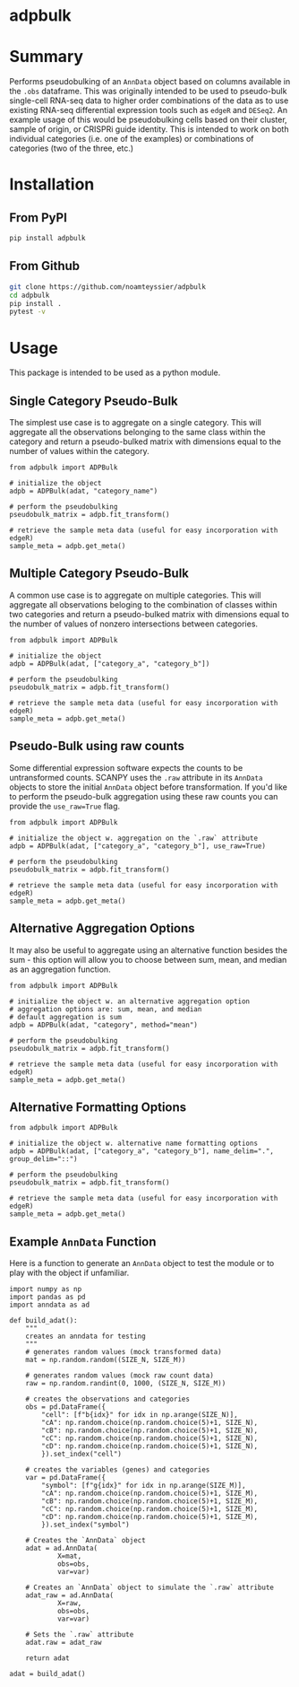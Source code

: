 # adpbulk

# Summary
Performs pseudobulking of an `AnnData` object based on columns available in the `.obs` dataframe. This was originally intended to be used to pseudo-bulk single-cell RNA-seq data to higher order combinations of the data as to use existing RNA-seq differential expression tools such as `edgeR` and `DESeq2`. An example usage of this would be pseudobulking cells based on their cluster, sample of origin, or CRISPRi guide identity. This is intended to work on both individual categories (i.e. one of the examples) or combinations of categories (two of the three, etc.)

# Installation
## From PyPI
```bash
pip install adpbulk
```

## From Github
```bash
git clone https://github.com/noamteyssier/adpbulk
cd adpbulk
pip install .
pytest -v 
```

# Usage
This package is intended to be used as a python module. 

## Single Category Pseudo-Bulk
The simplest use case is to aggregate on a single category. This will aggregate all the observations belonging to the same class within the category and return a pseudo-bulked matrix with dimensions equal to the number of values within the category. 
```python3
from adpbulk import ADPBulk

# initialize the object
adpb = ADPBulk(adat, "category_name")

# perform the pseudobulking
pseudobulk_matrix = adpb.fit_transform()

# retrieve the sample meta data (useful for easy incorporation with edgeR)
sample_meta = adpb.get_meta()
```

## Multiple Category Pseudo-Bulk
A common use case is to aggregate on multiple categories. This will aggregate all observations beloging to the combination of classes within two categories and return a pseudo-bulked matrix with dimensions equal to the number of values of nonzero intersections between categories. 
```python3
from adpbulk import ADPBulk

# initialize the object
adpb = ADPBulk(adat, ["category_a", "category_b"])

# perform the pseudobulking
pseudobulk_matrix = adpb.fit_transform()

# retrieve the sample meta data (useful for easy incorporation with edgeR)
sample_meta = adpb.get_meta()
```

## Pseudo-Bulk using raw counts
Some differential expression software expects the counts to be untransformed counts. SCANPY uses the `.raw` attribute in its `AnnData` objects to store the initial `AnnData` object before transformation. If you'd like to perform the pseudo-bulk aggregation using these raw counts you can provide the `use_raw=True` flag. 
```python3
from adpbulk import ADPBulk

# initialize the object w. aggregation on the `.raw` attribute
adpb = ADPBulk(adat, ["category_a", "category_b"], use_raw=True)

# perform the pseudobulking
pseudobulk_matrix = adpb.fit_transform()

# retrieve the sample meta data (useful for easy incorporation with edgeR)
sample_meta = adpb.get_meta()
```

## Alternative Aggregation Options
It may also be useful to aggregate using an alternative function besides the sum - this option will allow you to choose between sum, mean, and median as an aggregation function.
```python3
from adpbulk import ADPBulk

# initialize the object w. an alternative aggregation option
# aggregation options are: sum, mean, and median
# default aggregation is sum
adpb = ADPBulk(adat, "category", method="mean")

# perform the pseudobulking
pseudobulk_matrix = adpb.fit_transform()

# retrieve the sample meta data (useful for easy incorporation with edgeR)
sample_meta = adpb.get_meta()
```

## Alternative Formatting Options
```python3
from adpbulk import ADPBulk

# initialize the object w. alternative name formatting options
adpb = ADPBulk(adat, ["category_a", "category_b"], name_delim=".", group_delim="::")

# perform the pseudobulking
pseudobulk_matrix = adpb.fit_transform()

# retrieve the sample meta data (useful for easy incorporation with edgeR)
sample_meta = adpb.get_meta()
```


## Example `AnnData` Function
Here is a function to generate an `AnnData` object to test the module or to play with the object if unfamiliar.
```python3
import numpy as np
import pandas as pd
import anndata as ad

def build_adat():
    """
    creates an anndata for testing
    """
    # generates random values (mock transformed data)
	mat = np.random.random((SIZE_N, SIZE_M))

	# generates random values (mock raw count data)
    raw = np.random.randint(0, 1000, (SIZE_N, SIZE_M))

	# creates the observations and categories
    obs = pd.DataFrame({
        "cell": [f"b{idx}" for idx in np.arange(SIZE_N)],
        "cA": np.random.choice(np.random.choice(5)+1, SIZE_N),
        "cB": np.random.choice(np.random.choice(5)+1, SIZE_N),
        "cC": np.random.choice(np.random.choice(5)+1, SIZE_N),
        "cD": np.random.choice(np.random.choice(5)+1, SIZE_N),
        }).set_index("cell")

	# creates the variables (genes) and categories
    var = pd.DataFrame({
        "symbol": [f"g{idx}" for idx in np.arange(SIZE_M)],
        "cA": np.random.choice(np.random.choice(5)+1, SIZE_M),
        "cB": np.random.choice(np.random.choice(5)+1, SIZE_M),
        "cC": np.random.choice(np.random.choice(5)+1, SIZE_M),
        "cD": np.random.choice(np.random.choice(5)+1, SIZE_M),
        }).set_index("symbol")
    
	# Creates the `AnnData` object
	adat = ad.AnnData(
            X=mat,
            obs=obs,
            var=var)
    
	# Creates an `AnnData` object to simulate the `.raw` attribute
	adat_raw = ad.AnnData(
            X=raw,
            obs=obs,
            var=var)
    
	# Sets the `.raw` attribute
	adat.raw = adat_raw
    
	return adat

adat = build_adat()
```
